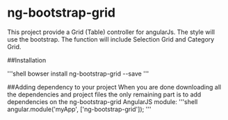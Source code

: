 # ng-bootstrap-grid
This project provide a Grid (Table) controller for angularJs. The style will use the bootstrap. The function will include Selection Grid and Category Grid.

##Installation

'''shell
bowser install ng-bootstrap-grid --save
'''

##Adding dependency to your project
When you are done downloading all the dependencies and project files the only remaining part is to add dependencies on the ng-bootstrap-grid AngularJS module:
'''shell
angular.module('myApp', ['ng-bootstrap-grid']);
'''
